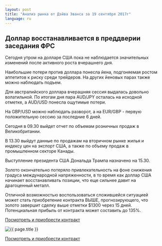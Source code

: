 ```yaml
---
layout: post
title: "Анализ рынка от Дэйва Эванса за 19 сентября 2017г"
language: ru
---
```

## Доллар восстанавливается в преддверии заседания ФРС

Сегодня утром на долларе США пока не наблюдается значительных изменений после активного роста вчерашнего дня.

Наибольшие потери против доллара понесла йена, подгоняемая ростом аппетитов к риску среди трейдеров. На других йеновых парах также можно наблюдать подъем.

Для австралийского доллара вчерашняя сессия выдалась довольно волатильной. По итогам дня пара AUD/JPY осталась на исходной отметке, а AUD/USD понесла ощутимые потери.

На GBP/USD можно наблюдать разворот, а на EUR/GBP - первую положительную сессию за последние 6 дней.
 
 
Сегодня в 09.30 выйдет отчет по объемам розничных продаж в Великобритании.

В 13.30 выйдут данные по продажам на вторичном рынке жилья и индексу цен на экспорт США, а также по объему продаж в промышленном секторе Канады.

Выступление президента США Дональда Трампа назначено на 15.30.
 
 
Золото окончательно потеряло привлекательность на фоне снижения градуса международной напряженности, в то время как доллар США начинает восстанавливать позиции, что еще сильнее давит на драгоценный металл.

Отличной возможностью воспользоваться сложившейся ситуацией может стать приобретение контракта ВЫШЕ, прогнозирующего, что золото завершит сделку выше отметки $1300 через 15 дней. Потенциальная прибыль от контракта может составить до 135%.


<a href="http://record.binary.com/_bivVDfg8lHux76XffYA0JmNd7ZgqdRLk/1/market=metals&duration_amount=15&duration_units=d&amount=10&amount_type=payout&expiry_type=duration&underlying=frxXAUUSD&formname=higherlower&barrier=1300&s=1&t=jb0ATp9RVUW9_85e1EWIzp0co5lt24DG" target="_blank">Посмотреть и приобрести контракт</a>

<img src="{{ site.url }}/images/sep-17/ru-19-sep-17.png" alt="{{ page.title }}"  title="{{ page.title }}">

<a href="%LINK%%?https://www.binary.com/d/trade.cgi?market=metals&duration_amount=15&duration_units=d&amount=10&amount_type=payout&expiry_type=duration&underlying=frxXAUUSD&formname=higherlower&barrier=1300&s=1&t=jb0ATp9RVUW9_85e1EWIzp0co5lt24DG" target="_blank">Посмотреть и приобрести контракт</a>